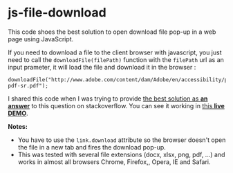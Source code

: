 # js-file-download
This code shoes the best solution to open download file pop-up in a web page using JavaScript.

If you need to download a file to the client browser with javascript, you just need to call the `downloadFile(filePath)` function with the `filePath` url as an input prameter, it will load the file and download it in the browser :
    
    downloadFile("http://www.adobe.com/content/dam/Adobe/en/accessibility/pdfs/accessing-pdf-sr.pdf");

I shared this code when I was trying to provide [the best solution as **an answer**](https://stackoverflow.com/a/43523297/3669624) to this question on stackoverflow. You can see it working in [this **live DEMO**](https://jsfiddle.net/chsdk/0pvdvssd/).

**Notes:**

- You have to use the `link.download` attribute so the browser doesn't open the file in a new tab and fires the download pop-up.
- This was tested with several file extensions (docx, xlsx, png, pdf, ...) and works in almost all browsers Chrome, Firefox,, Opera, IE and Safari.
